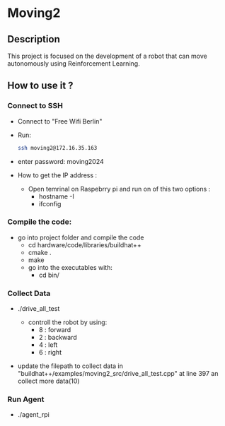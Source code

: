 # Moving2

## Description
This project is focused on the development of a robot that can move autonomously using Reinforcement Learning.

## How to use it ?

### Connect to SSH
  - Connect to "Free Wifi Berlin"
  - Run:
    ```bash
    ssh moving2@172.16.35.163
  - enter password: moving2024

  - How to get the IP address :
    - Open temrinal on Raspebrry pi and run on of this two options :
      - hostname -I
      - ifconfig
  
### Compile the code:
  - go into project folder and compile the code 
     - cd  hardware/code/libraries/buildhat++
     - cmake .
     - make
     - go into the executables with:
       - cd bin/
    
### Collect Data
  - ./drive_all_test
    - controll the robot by using:
      - 8 : forward
      - 2 : backward
      - 4 : left
      - 6 : right
    
  - update the filepath to collect data in "buildhat++/examples/moving2_src/drive_all_test.cpp" at line 397 an collect more data(10)
    
### Run Agent
  - ./agent_rpi
    
  




